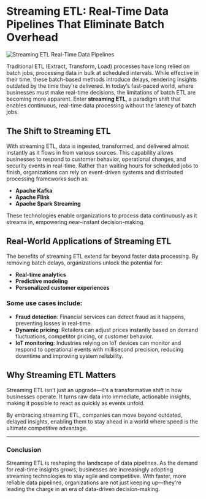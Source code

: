 # Streaming ETL: Real-Time Data Pipelines That Eliminate Batch Overhead

![Streaming ETL Real-Time Data Pipelines](https://miro.medium.com/v2/resize:fit:1400/1*Tuu77SdzBux11RgCiGPmRQ.png)

Traditional ETL (Extract, Transform, Load) processes have long relied on batch jobs, processing data in bulk at scheduled intervals. While effective in their time, these batch-based methods introduce delays, rendering insights outdated by the time they're delivered. In today’s fast-paced world, where businesses must make real-time decisions, the limitations of batch ETL are becoming more apparent. Enter **streaming ETL**, a paradigm shift that enables continuous, real-time data processing without the latency of batch jobs.

## The Shift to Streaming ETL

With streaming ETL, data is ingested, transformed, and delivered almost instantly as it flows in from various sources. This capability allows businesses to respond to customer behavior, operational changes, and security events in real-time. Rather than waiting hours for scheduled jobs to finish, organizations can rely on event-driven systems and distributed processing frameworks such as:

- **Apache Kafka**
- **Apache Flink**
- **Apache Spark Streaming**

These technologies enable organizations to process data continuously as it streams in, empowering near-instant decision-making.

## Real-World Applications of Streaming ETL

The benefits of streaming ETL extend far beyond faster data processing. By removing batch delays, organizations unlock the potential for:

- **Real-time analytics**  
- **Predictive modeling**  
- **Personalized customer experiences**

### Some use cases include:

- **Fraud detection**: Financial services can detect fraud as it happens, preventing losses in real-time.
- **Dynamic pricing**: Retailers can adjust prices instantly based on demand fluctuations, competitor pricing, or customer behavior.
- **IoT monitoring**: Industries relying on IoT devices can monitor and respond to operational events with millisecond precision, reducing downtime and improving system reliability.

## Why Streaming ETL Matters

Streaming ETL isn’t just an upgrade—it’s a transformative shift in how businesses operate. It turns raw data into immediate, actionable insights, making it possible to react as quickly as events unfold.

By embracing streaming ETL, companies can move beyond outdated, delayed insights, enabling them to stay ahead in a world where speed is the ultimate competitive advantage.

---

### Conclusion

Streaming ETL is reshaping the landscape of data pipelines. As the demand for real-time insights grows, businesses are increasingly adopting streaming technologies to stay agile and competitive. With faster, more reliable data pipelines, organizations are not just keeping up—they're leading the charge in an era of data-driven decision-making.

